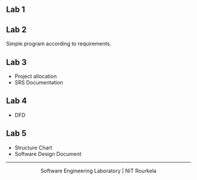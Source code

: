 ## Lab 1

## Lab 2
Simple program according to requirements.

## Lab 3
* Project allocation
* SRS Documentation

## Lab 4
* DFD

## Lab 5
* Structure Chart
* Software Design Document
***
<center> Software Engineering Laboratory | NIT Rourkela </center>